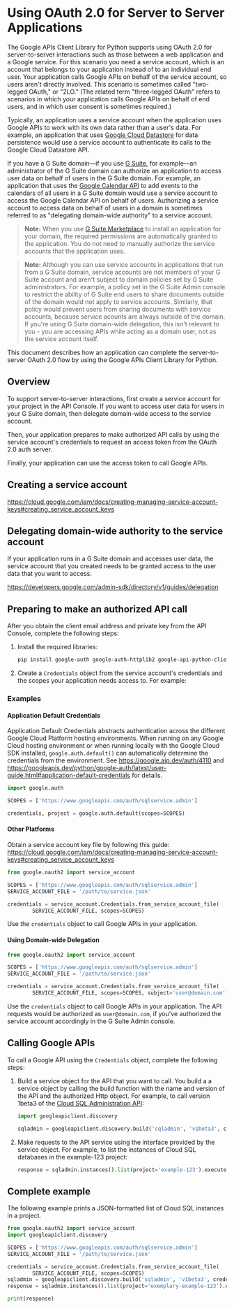 # Using OAuth 2.0 for Server to Server Applications

The Google APIs Client Library for Python supports using OAuth 2.0 for server-to-server interactions such as those between a web application and a Google service. For this scenario you need a service account, which is an account that belongs to your application instead of to an individual end user. Your application calls Google APIs on behalf of the service account, so users aren't directly involved. This scenario is sometimes called "two-legged OAuth," or "2LO." (The related term "three-legged OAuth" refers to scenarios in which your application calls Google APIs on behalf of end users, and in which user consent is sometimes required.)

Typically, an application uses a service account when the application uses Google APIs to work with its own data rather than a user's data. For example, an application that uses [Google Cloud Datastore](https://cloud.google.com/datastore/) for data persistence would use a service account to authenticate its calls to the Google Cloud Datastore API.

If you have a G Suite domain—if you use [G Suite](https://gsuite.google.com/), for example—an administrator of the G Suite domain can authorize an application to access user data on behalf of users in the G Suite domain. For example, an application that uses the [Google Calendar API](https://developers.google.com/calendar/) to add events to the calendars of all users in a G Suite domain would use a service account to access the Google Calendar API on behalf of users. Authorizing a service account to access data on behalf of users in a domain is sometimes referred to as "delegating domain-wide authority" to a service account.

> **Note:** When you use [G Suite Marketplace](https://www.google.com/enterprise/marketplace/) to install an application for your domain, the required permissions are automatically granted to the application. You do not need to manually authorize the service accounts that the application uses.

> **Note:** Although you can use service accounts in applications that run from a G Suite domain, service accounts are not members of your G Suite account and aren't subject to domain policies set by G Suite administrators. For example, a policy set in the G Suite Admin console to restrict the ability of G Suite end users to share documents outside of the domain would not apply to service accounts. Similarly, that policy would prevent users from sharing documents with service accounts, because service acounts are always outside of the domain. If you're using G Suite domain-wide delegation, this isn't relevant to you - you are accessing APIs while acting as a domain user, not as the service account itself.

This document describes how an application can complete the server-to-server OAuth 2.0 flow by using the Google APIs Client Library for Python.

## Overview

To support server-to-server interactions, first create a service account for your project in the API Console. If you want to access user data for users in your G Suite domain, then delegate domain-wide access to the service account.

Then, your application prepares to make authorized API calls by using the service account's credentials to request an access token from the OAuth 2.0 auth server.

Finally, your application can use the access token to call Google APIs.

## Creating a service account

https://cloud.google.com/iam/docs/creating-managing-service-account-keys#creating_service_account_keys


## Delegating domain-wide authority to the service account

If your application runs in a G Suite domain and accesses user data, the service account that you created needs to be granted access to the user data that you want to access.

https://developers.google.com/admin-sdk/directory/v1/guides/delegation

## Preparing to make an authorized API call

After you obtain the client email address and private key from the API Console, complete the following steps:

1. Install the required libraries:

    ```sh
    pip install google-auth google-auth-httplib2 google-api-python-client
    ```

1. Create a `Credentials` object from the service account's credentials and the scopes your application needs access to. For example:

### Examples

#### Application Default Credentials

Application Default Credentials abstracts authentication across the different Google Cloud Platform hosting environments. When running on any Google Cloud hosting environment or when running locally with the Google Cloud SDK installed, `google.auth.default()` can automatically determine the credentials from the environment. See https://google.aip.dev/auth/4110 and https://googleapis.dev/python/google-auth/latest/user-guide.html#application-default-credentials for details.

```python
import google.auth

SCOPES = ['https://www.googleapis.com/auth/sqlservice.admin']

credentials, project = google.auth.default(scopes=SCOPES)
```

#### Other Platforms
Obtain a service account key file  by following this guide: 
https://cloud.google.com/iam/docs/creating-managing-service-account-keys#creating_service_account_keys
```python
from google.oauth2 import service_account

SCOPES = ['https://www.googleapis.com/auth/sqlservice.admin']
SERVICE_ACCOUNT_FILE = '/path/to/service.json'

credentials = service_account.Credentials.from_service_account_file(
        SERVICE_ACCOUNT_FILE, scopes=SCOPES)
```

Use the `credentials` object to call Google APIs in your application.

#### Using Domain-wide Delegation

```python
from google.oauth2 import service_account

SCOPES = ['https://www.googleapis.com/auth/sqlservice.admin']
SERVICE_ACCOUNT_FILE = '/path/to/service.json'

credentials = service_account.Credentials.from_service_account_file(
        SERVICE_ACCOUNT_FILE, scopes=SCOPES, subject='user@domain.com')
```

Use the `credentials` object to call Google APIs in your application. The API requests would be authorized as `user@domain.com`, if you've authorized the service account accordingly in the G Suite Admin console.


## Calling Google APIs

To call a Google API using the `Credentials` object, complete the following steps:

1. Build a service object for the API that you want to call. You build a a service object by calling the build function with the name and version of the API and the authorized Http object. For example, to call version 1beta3 of the [Cloud SQL Administration API](https://cloud.google.com/sql/docs/admin-api/):

    ```python
    import googleapiclient.discovery

    sqladmin = googleapiclient.discovery.build('sqladmin', 'v1beta3', credentials=credentials)
    ```

1. Make requests to the API service using the interface provided by the service object. For example, to list the instances of Cloud SQL databases in the example-123 project:

    ```python
    response = sqladmin.instances().list(project='example-123').execute()
    ```

## Complete example

The following example prints a JSON-formatted list of Cloud SQL instances in a project.

```python
from google.oauth2 import service_account
import googleapiclient.discovery

SCOPES = ['https://www.googleapis.com/auth/sqlservice.admin']
SERVICE_ACCOUNT_FILE = '/path/to/service.json'

credentials = service_account.Credentials.from_service_account_file(
        SERVICE_ACCOUNT_FILE, scopes=SCOPES)
sqladmin = googleapiclient.discovery.build('sqladmin', 'v1beta3', credentials=credentials)
response = sqladmin.instances().list(project='exemplary-example-123').execute()

print(response)
```
